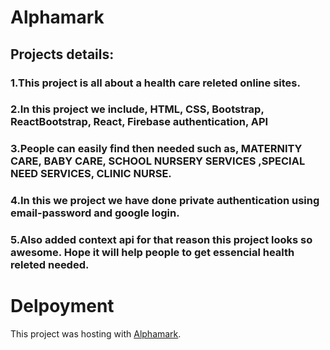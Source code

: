 # Alphamark


## Projects details:
### 1.This project is all about a health care  releted online sites.
### 2.In this project we include, HTML, CSS, Bootstrap, ReactBootstrap, React, Firebase authentication, API
### 3.People can easily find then needed such as, MATERNITY CARE, BABY CARE, SCHOOL NURSERY SERVICES ,SPECIAL NEED SERVICES, CLINIC NURSE.  
### 4.In this we project we have done private authentication using email-password and google login.
### 5.Also added context api for that reason this project looks so awesome. Hope it will help people to get essencial health releted needed.

# Delpoyment

This project was hosting with [Alphamark](https://alphamark-c8c74.web.app).

